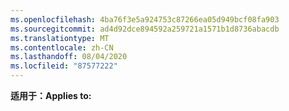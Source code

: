 ```yaml
---
ms.openlocfilehash: 4ba76f3e5a924753c87266ea05d949bcf08fa903
ms.sourcegitcommit: ad4d92dce894592a259721a1571b1d8736abacdb
ms.translationtype: MT
ms.contentlocale: zh-CN
ms.lasthandoff: 08/04/2020
ms.locfileid: "87577222"
---
```

<span data-ttu-id="1f269-101">**适用于：**</span><span class="sxs-lookup"><span data-stu-id="1f269-101">**Applies to:**</span></span>
